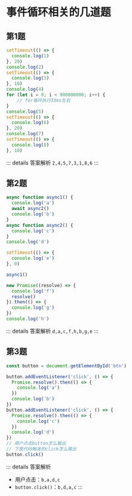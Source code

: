 # 事件循环相关的几道题

## 第1题

```js
setTimeout(() => {
  console.log(1)
}, 20)
console.log(2)
setTimeout(() => {
  console.log(3)
}, 10)
console.log(4)
for (let i = 0; i < 900000000; i++) {
    // for循环执行33ms左右
}
console.log(5)
setTimeout(() => {
  console.log(6)
}, 20)
console.log(7)
setTimeout(() => {
  console.log(8)
}, 10)
```

::: details 答案解析
`2,4,5,7,3,1,8,6`
:::

## 第2题

```js
async function async1() {
  console.log('a')
  await async2()
  console.log('b')
}
async function async2() {
  console.log('c')
}
console.log('d')

setTimeout(() => {
  console.log('e')
}, 0)

async1()

new Promise((resolve) => {
  console.log('f')
  resolve()
}).then(() => {
  console.log('g')
})
console.log('h')
```

::: details 答案解析
`d,a,c,f,h,b,g,e`
:::

## 第3题

```js
const button = document.getElementById('btn')

button.addEventListener('click', () => {
  Promise.resolve().then(() => {
    console.log('a')
  })
  console.log('b')
})
button.addEventListener('click', () => {
  Promise.resolve().then(() => {
    console.log('c')
  })
  console.log('d')
})
// 用户点击button怎么输出
// 下面代码触发的click怎么输出
button.click()
```

::: details 答案解析
- 用户点击：`b,a,d,c`
- `button.click()`：`b,d,a,c`
:::
